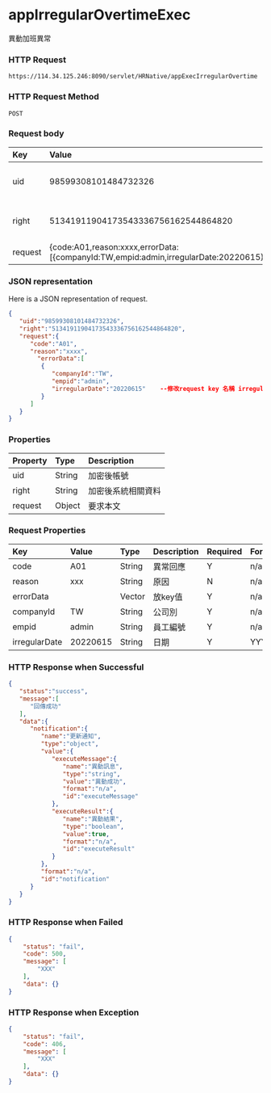 # appIrregularOvertimeExec
異動加班異常

### HTTP Request
```
https://114.34.125.246:8090/servlet/HRNative/appExecIrregularOvertime
```

### HTTP Request Method
```
POST
```

### Request body
| Key | Value | Type | Description |
|:----------|:-------------|:-----|:------------|
| uid | 98599308101484732326 | String | 需透過appLogin取得
| right | 51341911904173543336756162544864820 | String | 需透過appLogin取得 |
| request | {code:A01,reason:xxxx,errorData:[{companyId:TW,empid:admin,irregularDate:20220615}]} | Object | 異動條件

### JSON representation
Here is a JSON representation of request.
```json
{
   "uid":"98599308101484732326",
   "right":"51341911904173543336756162544864820",
   "request":{ 
      "code":"A01",
      "reason":"xxxx",
        "errorData":[
         {
            "companyId":"TW",
            "empid":"admin",
            "irregularDate":"20220615"    --修改request key 名稱 irregularDate
         }
      ]
   }
}
```

### Properties
| Property | Type | Description |
|:---------|:-----|:------------|
| uid   | String | 加密後帳號 |
| right | String | 加密後系統相關資料 |
| request | Object | 要求本文 |

### Request Properties
| Key | Value | Type | Description | Required | Format | Note |
|:----------|:-------------|:-----|:------------|:------------|:------------|:------------|
| code | A01 | String | 異常回應 | Y | n/a |  |
| reason | xxx | String | 原因 | N | n/a |  |
| errorData |  | Vector | 放key值 | Y | n/a |  |
| companyId | TW | String | 公司別 | Y | n/a |  |
| empid | admin | String | 員工編號 | Y | n/a |  |
| irregularDate | 20220615 | String | 日期 | Y | YYYYmmdd |  |



### HTTP Response when Successful
```json
{
   "status":"success",
   "message":[
      "回傳成功"
   ],
   "data":{
      "notification":{
         "name":"更新通知",
         "type":"object",
         "value":{
            "executeMessage":{
               "name":"異動訊息",
               "type":"string",
               "value":"異動成功",
               "format":"n/a",
               "id":"executeMessage"
            },
            "executeResult":{
               "name":"異動結果",
               "type":"boolean",
               "value":true,
               "format":"n/a",
               "id":"executeResult"
            }
         },
         "format":"n/a",
         "id":"notification"
      }
   }
}
```

### HTTP Response when Failed
```json
{
    "status": "fail",
    "code": 500,
    "message": [
        "XXX"
    ],
    "data": {}
}
```

### HTTP Response when Exception
```json
{
    "status": "fail",
    "code": 406,
    "message": [
        "XXX"
    ],
    "data": {}
}
```
